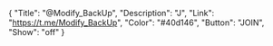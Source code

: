 {
"Title": "@Modify_BackUp",
"Description": "J",
"Link": "https://t.me/Modify_BackUp",
"Color": "#40d146",
"Button": "JOIN",
"Show": "off"
}
